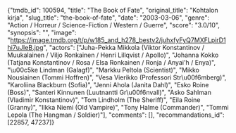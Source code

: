 {"tmdb_id": 100594, "title": "The Book of Fate", "original_title": "Kohtalon kirja", "slug_title": "the-book-of-fate", "date": "2003-03-06", "genre": "Action / Horreur / Science-Fiction / Western / Guerre", "score": "3.0/10", "synopsis": "", "image": "https://image.tmdb.org/t/p/w185_and_h278_bestv2/juhxfyFyQ7MXFLpirD1hi7uJIeB.jpg", "actors": ["Juha-Pekka Mikkola (Viktor Konstantinov / Muukalainen / Viljo Ronkainen / Henri Lillqvist / Apollo)", "Johanna Kokko (Tatjana Konstantinov / Rosa / Elsa Ronkainen / Ronja / Anyai'h / Enya)", "\u00c5ke Lindman (Galagf)", "Markku Peltola (Scientist)", "Mikko Nousiainen (Tommi Hoffren)", "Vesa Vierikko (Professori Str\u00f6mberg)", "Karoliina Blackburn (Sofia)", "Jenni Ahola (Janita Dahl)", "Esko Roine (Boss)", "Santeri Kinnunen (Luutnantti Gr\u00f6nvall)", "Asko Sahlman (Vladimir Konstantinov)", "Tom Lindholm (The Sheriff)", "Eila Roine (Granny)", "Ilkka Niemi (Old Vampire)", "Tony Halme (Commander)", "Tommi Lepola (The Hangman / Soldier)"], "comments": [], "recommandations_id": [22857, 47237]}